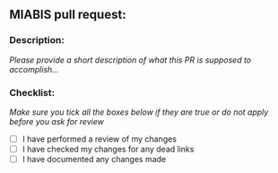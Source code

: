 ## MIABIS pull request:

### Description:

_Please provide a short description of what this PR is supposed to accomplish..._

### Checklist:

_Make sure you tick all the boxes below if they are true or do not apply before you ask for review_

- [ ] I have performed a review of my changes
- [ ] I have checked my changes for any dead links
- [ ] I have documented any changes made
